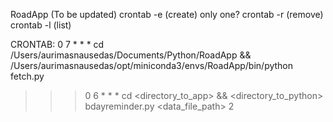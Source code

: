 RoadApp (To be updated)
crontab -e (create) only one?
crontab -r (remove)
crontab -l (list)

CRONTAB: 0 7 * * * cd /Users/aurimasnausedas/Documents/Python/RoadApp && /Users/aurimasnausedas/opt/miniconda3/envs/RoadApp/bin/python fetch.py
>>> 0 6 * * * cd <directory_to_app> && <directory_to_python> bdayreminder.py <data_file_path> 2
